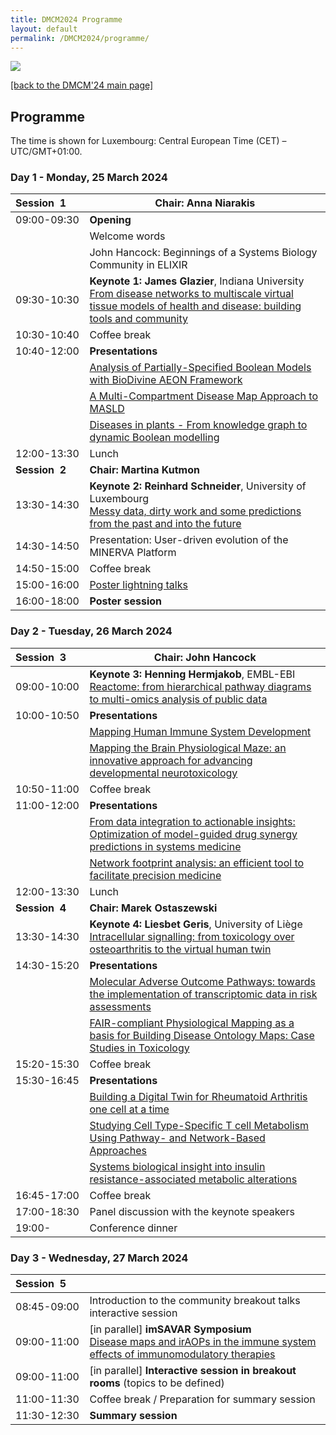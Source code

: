 ```yaml
---
title: DMCM2024 Programme
layout: default
permalink: /DMCM2024/programme/
---
```


<img src="/images/places/Belval08.jpg"/>

[[back to the DMCM'24 main page]](https://disease-maps.org/DMCM2024/)

## Programme

The time is shown for Luxembourg: Central European Time (CET) – UTC/GMT+01:00.

### Day 1 - Monday, 25 March 2024

|  **Session&nbsp;&nbsp;1&nbsp;&nbsp;&nbsp;&nbsp;&nbsp;**   |  **Chair: Anna Niarakis**  |
|---|---|
|       09:00-09:30        | **Opening** |
|                          | Welcome words |
|                          | John Hancock: Beginnings of a Systems Biology Community in ELIXIR |
|       09:30-10:30        | **Keynote 1: James Glazier**, Indiana University <br> [From disease networks to multiscale virtual tissue models of health and disease: building tools and community](/DMCM2024/JamesGlazier) |  
|       10:30-10:40        | Coffee break |
|       10:40-12:00        | **Presentations** |
|                          | [Analysis of Partially-Specified Boolean Models with BioDivine AEON Framework](/DMCM2024/Abstracts/S27) |
|                          | [A Multi-Compartment Disease Map Approach to MASLD](/DMCM2024/Abstracts/S16) |
|                          | [Diseases in plants - From knowledge graph to dynamic Boolean modelling](/DMCM2024/Abstracts/S28) |
|       12:00-13:30        | Lunch |
|  **Session&nbsp;&nbsp;2&nbsp;&nbsp;&nbsp;&nbsp;&nbsp;**   |  **Chair: Martina Kutmon**  |
|       13:30-14:30        | **Keynote 2: Reinhard Schneider**, University of Luxembourg <br> [Messy data, dirty work and some predictions from the past and into the future](/DMCM2024/ReinhardSchneider) |  
|       14:30-14:50        | Presentation: User-driven evolution of the MINERVA Platform |
|       14:50-15:00        | Coffee break |
|       15:00-16:00        | [Poster lightning talks](/DMCM2024/posters/) |
|       16:00-18:00        | **Poster session** |


### Day 2 - Tuesday, 26 March 2024

|  **Session&nbsp;&nbsp;3&nbsp;&nbsp;&nbsp;&nbsp;&nbsp;**   |  **Chair: John Hancock**  |
|---|---|
|       09:00-10:00        | **Keynote 3: Henning Hermjakob**, EMBL-EBI <br> [Reactome: from hierarchical pathway diagrams to multi-omics analysis of public data](/DMCM2024/HenningHermjakob) |
|       10:00-10:50        | **Presentations** |  
|                          | [Mapping Human Immune System Development](/DMCM2024/Abstracts/S4) |
|                          | [Mapping the Brain Physiological Maze: an innovative approach for advancing developmental neurotoxicology](/DMCM2024/Abstracts/S10) |
|       10:50-11:00        | Coffee break |
|       11:00-12:00        | **Presentations** |
|                          | [From data integration to actionable insights: Optimization of model-guided drug synergy predictions in systems medicine](/DMCM2024/Abstracts/S15) |
|                          | [Network footprint analysis: an efficient tool to facilitate precision medicine](/DMCM2024/Abstracts/S25) |
|       12:00-13:30        | Lunch |
|  **Session&nbsp;&nbsp;4&nbsp;&nbsp;&nbsp;&nbsp;&nbsp;**   |  **Chair: Marek Ostaszewski**  |
|       13:30-14:30        | **Keynote 4: Liesbet Geris**, University of Liège <br> [Intracellular signalling: from toxicology over osteoarthritis to the virtual human twin](/DMCM2024/LiesbetGeris) |
|       14:30-15:20        | **Presentations** |  
|                          | [Molecular Adverse Outcome Pathways: towards the implementation of transcriptomic data in risk assessments](/DMCM2024/Abstracts/S23) |
|                          | [FAIR-compliant Physiological Mapping as a basis for Building Disease Ontology Maps: Case Studies in Toxicology](/DMCM2024/Abstracts/S11) |
|       15:20-15:30        | Coffee break |
|       15:30-16:45        | **Presentations** |
|                          | [Building a Digital Twin for Rheumatoid Arthritis one cell at a time](/DMCM2024/Abstracts/S6) |
|                          | [Studying Cell Type-Specific T cell Metabolism Using Pathway- and Network-Based Approaches](/DMCM2024/Abstracts/S13) |
|                          | [Systems biological insight into insulin resistance-associated metabolic alterations](/DMCM2024/Abstracts/S8) |
|       16:45-17:00        | Coffee break |
|       17:00-18:30        | Panel discussion with the keynote speakers |
|       19:00-             | Conference dinner |  

### Day 3 - Wednesday, 27 March 2024

|  **Session&nbsp;&nbsp;5&nbsp;&nbsp;&nbsp;&nbsp;&nbsp;**   |    |
|---|---|
|       08:45-09:00        | Introduction to the community breakout talks interactive session |  
|       09:00-11:00        | [in parallel] **imSAVAR Symposium** <br> [Disease maps and irAOPs in the immune system effects of immunomodulatory therapies](/DMCM2024/imSAVAR) |
|       09:00-11:00        | [in parallel] **Interactive session in breakout rooms** (topics to be defined) |  
|       11:00-11:30        | Coffee break / Preparation for summary session |
|       11:30-12:30        | **Summary session** |



<!--
| **Session**   | **Time**     | **Activity**                                                |
|---------------|--------------|-------------------------------------------------------------|
| **Session 1** | 09:00-09:05  | **Welcome** |
|               | 09:05-10:05  | **Keynote speaker 1** |         
|               | 10:05-12:00  | **Presentations** |
|               | 12:00-13:30  | Lunch |
| **Session 2** | 13:30-14:30  | **Keynote speaker 2** |
|               | 14:30-16:00  | **Poster lightning talks** |
|               | 16:00-18:00  | **Poster session with drinks** |  
-->

